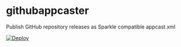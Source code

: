 # githubappcaster
Publish GitHub repository releases as Sparkle compatible appcast.xml

[![Deploy](https://www.herokucdn.com/deploy/button.svg)](https://heroku.com/deploy)
